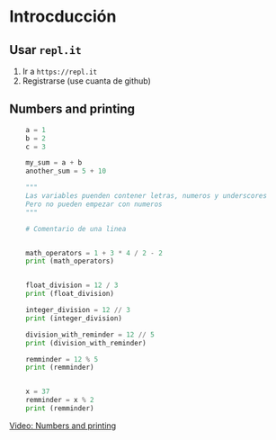 # Introcducción

## Usar ``repl.it``

1. Ir a ``https://repl.it``
2. Registrarse (use cuanta de github)

## Numbers and printing

```python
    a = 1
    b = 2
    c = 3

    my_sum = a + b
    another_sum = 5 + 10

    """
    Las variables puenden contener letras, numeros y underscores
    Pero no pueden empezar con numeros
    """

    # Comentario de una linea


    math_operators = 1 + 3 * 4 / 2 - 2
    print (math_operators)


    float_division = 12 / 3
    print (float_division)

    integer_division = 12 // 3
    print (integer_division)

    division_with_reminder = 12 // 5
    print (division_with_reminder)

    remminder = 12 % 5
    print (remminder)


    x = 37
    remminder = x % 2
    print (remminder)

```

[Video: Numbers and printing](https://www.udemy.com/the-complete-python-course/learn/v4/t/lecture/9412506?start=0)


